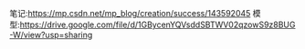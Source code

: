 笔记:https://mp.csdn.net/mp_blog/creation/success/143592045
模型:https://drive.google.com/file/d/1GBycenYQVsddSBTWV02qzowS9z8BUG-W/view?usp=sharing
